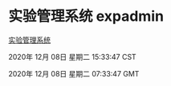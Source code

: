 # 实验管理系统 expadmin
[实验管理系统](http://59.174.27.166:56808/expadmin-782313d2-e1b1-4ea7-932e-3a55e6a1a4d0/)

2020年 12月 08日 星期二 15:33:47 CST

2020年 12月 08日 星期二 07:33:47 GMT
